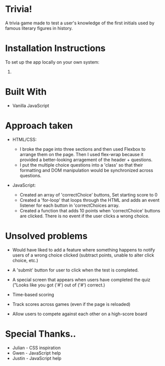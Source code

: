 # Trivia!
A trivia game made to test a user's knowledge of the first initials used by famous literary figures in history.  


# Installation Instructions
To set up the app locally on your own system: 

1. 


# Built With
* Vanilla JavaScript 


# Approach taken 
* HTML/CSS: 
    - I broke the page into three sections and then used Flexbox to arrange them on the page. Then I used flex-wrap because it provided a better-looking arragement of the header + questions.
    - I put the multiple choice questions into a 'class' so that their formatting and DOM manipulation would be synchronized across questions. 

* JavaScript: 
    - Created an array of 'correctChoice' buttons, Set starting score to 0  
    - Created a 'for-loop' that loops through the HTML and adds an event listener for each button in 'correctChoices array. 
    - Created a function that adds 10 points when 'correctChoice' buttons are clicked. There is no event if the user clicks a wrong choice. 


# Unsolved problems 
- Would have liked to add a feature where something happens to notify users of a wrong choice clicked (subtract points, unable to alter click choice, etc.)

- A 'submit' button for user to click when the test is completed. 

- A special screen that appears when users have completed the quiz ("Looks like you got ('#') out of ('#') correct.)

- Time-based scoring

- Track scores across games (even if the page is reloaded)

- Allow users to compete against each other on a high-score board

# Special Thanks..
* Julian - CSS inspiration
* Gwen - JavaScript help 
* Justin - JavaScript help 